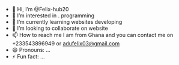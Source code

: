 - 👋 Hi, I’m @Felix-hub20
- 👀 I’m interested in . programming 
- 🌱 I’m currently learning websites developing 
- 💞️ I’m looking to collaborate on website 
- 📫 How to reach me I am from Ghana and you can contact me on +233543896949 or adufelix03@gmail.com
- 😄 Pronouns: ...
- ⚡ Fun fact: ...

<!---
Felix-hub20/Felix-hub20 is a ✨ special ✨ repository because its `README.md` (this file) appears on your GitHub profile.
You can click the Preview link to take a look at your changes.
--->
